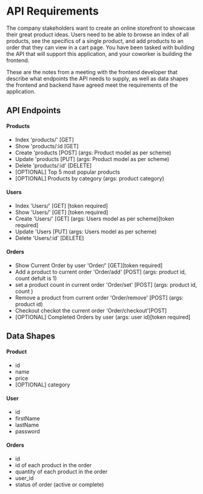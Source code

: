 # API Requirements
The company stakeholders want to create an online storefront to showcase their great product ideas. Users need to be able to browse an index of all products, see the specifics of a single product, and add products to an order that they can view in a cart page. You have been tasked with building the API that will support this application, and your coworker is building the frontend.

These are the notes from a meeting with the frontend developer that describe what endpoints the API needs to supply, as well as data shapes the frontend and backend have agreed meet the requirements of the application. 

## API Endpoints
#### Products
- Index  'products/' [GET]
- Show   'products/:id [GET]
- Create 'products [POST] (args: Product model as per scheme)
- Update 'products [PUT]  (args: Product model as per scheme)
- Delete 'products/:id' [DELETE]
- [OPTIONAL] Top 5 most popular products 
- [OPTIONAL] Products by category (args: product category)

#### Users
- Index 'Users/' [GET] [token required]
- Show 'Users/' [GET]  [token required]
- Create 'Users/' [GET] (args: Users model as per scheme)[token required]
- Update 'Users [PUT]  (args: Users model as per scheme)
- Delete 'Users/:id' [DELETE]

#### Orders
- Show Current Order by user 'Order/' [GET][token required]
- Add a product to current order 'Order/add' [POST] (args: product id, count defult is 1)
- set a product count in current order 'Order/set' [POST] (args: product id, count )
- Remove a product from current order 'Order/remove' [POST] (args: product id)
- Checkout checkot the current order 'Order/checkout'[POST]
- [OPTIONAL] Completed Orders by user (args: user id)[token required]

## Data Shapes
#### Product
-  id
- name
- price
- [OPTIONAL] category

#### User
- id
- firstName
- lastName
- password

#### Orders
- id
- id of each product in the order
- quantity of each product in the order
- user_id
- status of order (active or complete)

